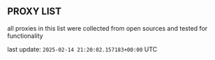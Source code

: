 ## PROXY LIST

all proxies in this list were collected from open sources and tested for functionality

last update: `2025-02-14 21:20:02.157183+00:00` UTC